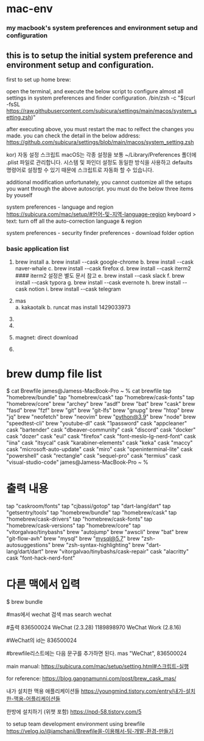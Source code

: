# mac-env
### my macbook's system preferences and environment setup and configuration


## this is to setup the initial system preference and environment setup and configuration.

first to set up home brew:

open the terminal, and execute the below script to configure almost all settings in system preferences and finder configuration.
/bin/zsh -c "$(curl -fsSL https://raw.githubusercontent.com/subicura/settings/main/macos/system_setting.zsh)"

after executing above, you must restart the mac to relfect the changes you made. you can check the detail in the below address:
https://github.com/subicura/settings/blob/main/macos/system_setting.zsh

kor)
자동 설정 스크립트
macOS는 각종 설정을 보통 ~/Library/Preferences 폴더에 .plist 파일로 관리합니다. 시스템 및 파인더 설정도 동일한 방식을 사용하고 defaults 명령어로 설정할 수 있기 때문에 스크립트로 자동화 할 수 있습니다.

additional modification
unfortunately, you cannot customize all the setups you want through the above autoscript.
you must do the below three items by youself

system preferences - language and region
https://subicura.com/mac/setup/#언어-및-지역-language-region
keyboard > text: turn off all the auto-correction 
language & region 

system preferences - security
finder preferences - download folder option 


### basic application list
1. brew install
    a. brew install --cask google-chrome
    b. brew install --cask naver-whale
    c. brew install --cask firefox
    d. brew install --cask iterm2 
        #### iterm2 설정은 별도 문서 참고
    e. brew install --cask slack
    f. brew install --cask typora
    g. brew install --cask evernote
    h. brew install --cask notion
    i. brew install --cask telegram 

2. mas  
    a. kakaotalk
    b. runcat
        mas install 1429033973
3.  
4.  
5. magnet: direct download
6. 

# brew dump file list
$ cat Brewfile
james@Jamess-MacBook-Pro ~ % cat brewfile
tap "homebrew/bundle"
tap "homebrew/cask"
tap "homebrew/cask-fonts"
tap "homebrew/core"
brew "archey"
brew "asdf"
brew "bat"
brew "cask"
brew "fasd"
brew "fzf"
brew "git"
brew "git-lfs"
brew "gnupg"
brew "htop"
brew "jq"
brew "neofetch"
brew "neovim"
brew "python@3.9"
brew "node"
brew "speedtest-cli"
brew "youtube-dl"
cask "1password"
cask "appcleaner"
cask "bartender"
cask "dbeaver-community"
cask "discord"
cask "docker"
cask "dozer"
cask "eul"
cask "firefox"
cask "font-meslo-lg-nerd-font"
cask "iina"
cask "itsycal"
cask "karabiner-elements"
cask "keka"
cask "maccy"
cask "microsoft-auto-update"
cask "miro"
cask "openinterminal-lite"
cask "powershell"
cask "rectangle"
cask "sequel-pro"
cask "termius"
cask "visual-studio-code"
james@Jamess-MacBook-Pro ~ %

# 출력 내용
tap "caskroom/fonts"
tap "cjbassi/gotop"
tap "dart-lang/dart"
tap "getsentry/tools"
tap "homebrew/bundle"
tap "homebrew/cask"
tap "homebrew/cask-drivers"
tap "homebrew/cask-fonts"
tap "homebrew/cask-versions"
tap "homebrew/core"
tap "vitorgalvao/tinybashs"
brew "autojump"
brew "awscli"
brew "bat"
brew "git-flow-avh"
brew "mysql"
brew "mysql@5.7"
brew "zsh-autosuggestions"
brew "zsh-syntax-highlighting"
brew "dart-lang/dart/dart"
brew "vitorgalvao/tinybashs/cask-repair"
cask "alacritty"
cask "font-hack-nerd-font"

# 다른 맥에서 입력
$ brew bundle


#mas에서 wechat 검색
mas search wechat

#출력
836500024      WeChat            (2.3.28)
1189898970    WeChat Work     (2.8.16)

#WeChat의 id는 836500024

#brewfile리스트에는 다음 문구를 추가하면 된다.
mas "WeChat", 836500024



main manual:
https://subicura.com/mac/setup/setting.html#스크립트-실행

for reference:
https://blog.gangnamunni.com/post/brew_cask_mas/



내가 설치한 맥용 애플리케이션들
https://youngmind.tistory.com/entry/내가-설치한-맥용-어플리케이션들
 
한방에 설치하기 (위챗 포함)
https://npd-58.tistory.com/5

to setup team development environment using brewfile 
https://velog.io/@iamchanii/Brewfile을-이용해서-팀-개발-환경-만들기

